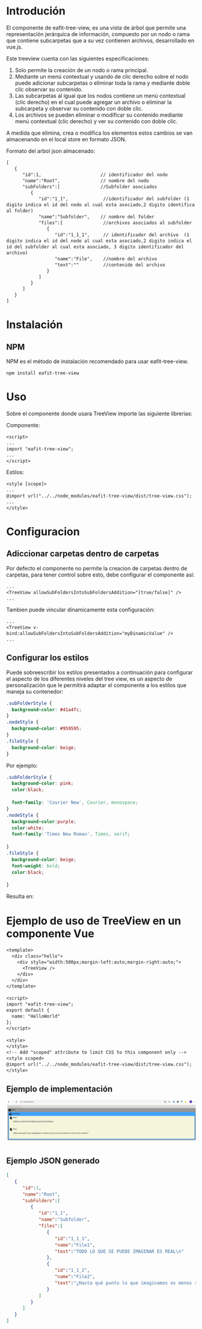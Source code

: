 # Introdución

El componente de eafit-tree-view, es una vista de árbol que permite una representación jerárquica de información, compuesto por un nodo o rama que contiene subcarpetas que a su vez contienen archivos, desarrollado en vue.js.

Este treeview cuenta con las siguientes especificaciones: 

1. Solo permite la creación de un nodo o rama principal.
2. Mediante un menú contextual y usando de clic derecho sobre el nodo puede adicionar subcarpetas o eliminar toda la rama y mediante doble clic observar su contenido.
3. Las subcarpetas al igual que los nodos contiene un menú contextual (clic derecho) en el cual puede agregar un archivo o eliminar la subcarpeta y observar su contenido con doble clic.
4. Los archivos se pueden eliminar o modificar su contenido mediante menú contextual (clic derecho) y ver su contenido con doble clic.

A medida que elimina, crea o modifica los elementos estos cambios se van almacenando en el local store en formato JSON.


Formato del arbol json almacenado:
```vue
[
   {
      "id":1,                      // identificador del nodo
      "name":"Root",               // nombre del nodo
      "subFolders":[               //Subfolder asociados 
         {
            "id":"1_1",             //identificador del subfolder (1 digito indica el id del nodo al cual esta asociado,2 digito identifica al folder)   
            "name":"Subfolder",    // nombre del folder 
            "files":[               //archivos asociados al subfolder
               {
                  "id":"1_1_1",     // identificador del archivo  (1 digito indica el id del nodo al cual esta asociado,2 digito indica el id del subfolder al cual esta asociado, 3 digito identificador del archivo)
                  "name":"File",    //nombre del archivo 
                  "text":""         //contenido del archivo 
               }
            ]
         }
      ]
   }
]
```
# Instalación

## NPM
NPM es el método de instalación recomendado para usar eafit-tree-view.

```console
npm install eafit-tree-view
```
# Uso

Sobre el componente donde usara TreeView importe las siguiente librerias:

Componente:
```vue
<script>
...
import "eafit-tree-view";
...
</script>
```
Estilos:
```vue
<style [scope]>
...
@import url("../../node_modules/eafit-tree-view/dist/tree-view.css");
...
</style>
```
# Configuracion

## Adiccionar carpetas dentro de carpetas

Por defecto el componente no permite la creacion de carpetas dentro de carpetas, para tener control sobre esto, debe configurar el componente así:

```vue
...
<TreeView allowSubFoldersIntoSubFoldersAddition="[true/false]" />
...
```

Tambien puede vincular dinamicamente esta configuración:

```vue
...
<TreeView v-bind:allowSubFoldersIntoSubFoldersAddition="myDinamicValue" />
...
```

## Configurar los estilos

Puede sobreescribir los estilos presentados a continuación para configurar el aspecto de los diferentes niveles del tree view, es un aspecto de personalización que le permitirá adaptar el componente a los estilos que maneja su contenedor: 

```css
.subFolderStyle {
  background-color: #41a4fc;
}
.nodeStyle {
  background-color: #959595;
}
.fileStyle {
  background-color: beige;
}
```
Por ejemplo:

```css
.subFolderStyle {
  background-color: pink;
  color:black;

  font-family: 'Courier New', Courier, monospace;
}
.nodeStyle {
  background-color:purple;
  color:white;
  font-family:'Times New Roman', Times, serif;

}
.fileStyle {
  background-color: beige;
  font-weight: bold;
  color:black;

}
```

Resulta en:


# Ejemplo de uso de TreeView en un componente Vue
```vue
<template>
  <div class="hello">
    <div style="width:500px;margin-left:auto;margin-right:auto;">
      <TreeView />
    </div>
  </div>
</template>

<script>
import "eafit-tree-view";
export default {
  name: "HelloWorld"
};
</script>

<style>
</style>
<!-- Add "scoped" attribute to limit CSS to this component only -->
<style scoped>
@import url("../../node_modules/eafit-tree-view/dist/tree-view.css");
</style>
```
## Ejemplo de implementación

![Alt text](https://github.com/Pharsat/vue-eafit-treeview/blob/master/ejemplo.PNG)

## Ejemplo JSON generado
```json
[
   {
      "id":1,
      "name":"Root",
      "subFolders":[
         {
            "id":"1_1",
            "name":"Subfolder",
            "files":[
               {
                  "id":"1_1_1",
                  "name":"File1",
                  "text":"TODO LO QUE SE PUEDE IMAGINAR ES REAL\n"
               },
               {
                  "id":"1_1_2",
                  "name":"File2",
                  "text":"¿Hasta qué punto lo que imaginamos es menos real que lo que percibimos a través de los sentidos?\n"
               }
            ]
         }
      ]
   }
]
```
